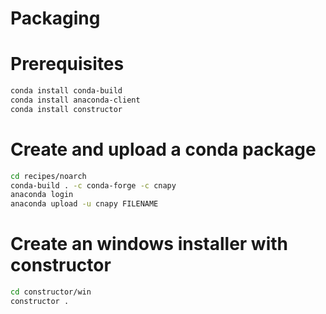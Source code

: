 # Packaging

# Prerequisites

```sh
conda install conda-build
conda install anaconda-client
conda install constructor
````

# Create and upload a conda package

```sh
cd recipes/noarch
conda-build . -c conda-forge -c cnapy
anaconda login
anaconda upload -u cnapy FILENAME
```

# Create an windows installer with constructor

```sh
cd constructor/win
constructor .
```
